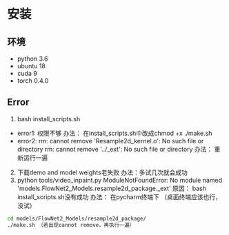 # 安装
## 环境
- python 3.6
- ubuntu 18
- cuda 9
- torch 0.4.0
## Error
1) bash install_scripts.sh
- error1: 
权限不够 
办法：
在install_scripts.sh中改成chmod +x ./make.sh
- error2: 
rm: cannot remove 'Resample2d_kernel.o': No such file or directory 
rm: cannot remove '../_ext': No such file or directory 
办法： 重新运行一遍
2) 下载demo and model weights老失败 
办法：多试几次就会成功
3) python tools/video_inpaint.py 
ModuleNotFoundError: No module named 'models.FlowNet2_Models.resample2d_package._ext' 
原因： bash install_scripts.sh没有成功
办法： 在pycharm终端下 （桌面终端应该也行，没试）
```bash
cd models/FlowNet2_Models/resample2d_package/
./make.sh （若出现cannot remove，再执行一遍）
```

